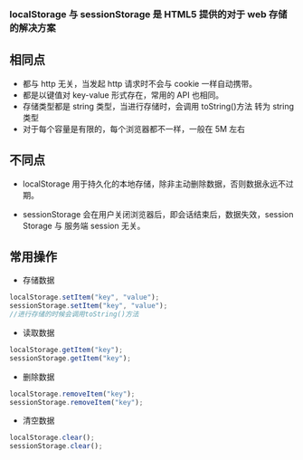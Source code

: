 ### localStorage 与 sessionStorage 是 HTML5 提供的对于 web 存储的解决方案

## 相同点

- 都与 http 无关，当发起 http 请求时不会与 cookie 一样自动携带。
- 都是以键值对 key-value 形式存在，常用的 API 也相同。
- 存储类型都是 string 类型，当进行存储时，会调用 toString()方法 转为 string 类型
- 对于每个容量是有限的，每个浏览器都不一样，一般在 5M 左右

## 不同点

- localStorage 用于持久化的本地存储，除非主动删除数据，否则数据永远不过期。

* sessionStorage 会在用户关闭浏览器后，即会话结束后，数据失效，session Storage 与 服务端 session 无关。

## 常用操作

- 存储数据

```javascript
localStorage.setItem("key", "value");
sessionStorage.setItem("key", "value");
//进行存储的时候会调用toString()方法
```

- 读取数据

```javascript
localStorage.getItem("key");
sessionStorage.getItem("key");
```

- 删除数据

```javascript
localStorage.removeItem("key");
sessionStorage.removeItem("key");
```

- 清空数据

```javascript
localStorage.clear();
sessionStorage.clear();
```
